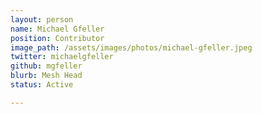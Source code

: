 ```yaml
---
layout: person
name: Michael Gfeller
position: Contributor
image_path: /assets/images/photos/michael-gfeller.jpeg
twitter: michaelgfeller
github: mgfeller
blurb: Mesh Head
status: Active

---
```

